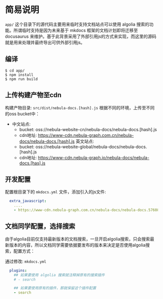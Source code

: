 # 简易说明
`app/` 这个目录下的源代码主要用来临时支持文档站点可以使用 algolia 搜索的功能。所谓临时支持是因为未来基于 mkdocs 框架的文档计划即将迁移至 docusaurus 来维护。基于此背景采用了外部引用js的方式来实现，而这里的源码就是用来处理并最终导出可供外部引用js。

## 编译

```shell
$ cd app/
$ npm install
$ npm run build
```

## 上传构建产物至cdn
构建产物目录: `src/dist/nebula-docs.[hash].js`
根据不同的环境，上传至不同的oss bucket中：

- 中文站点:
  - bucket: oss://nebula-website-cn/nebula-docs/nebula-docs.[hash].js
  - cdn地址: https://www-cdn.nebula-graph.com.cn/nebula-docs/nebula-docs.[hash].js
英文站点: 
  - bucket: oss://nebula-website-global/nebula-docs/nebula-docs.[hash].js
  - cdn地址: https://www-cdn.nebula-graph.io/nebula-docs/nebula-docs.[has].js


## 开发配置
配置根目录下的 `mkdocs.yml` 文件，添加引入的js文件:

```yaml
  extra_javascript:
    ....
    - https://www-cdn.nebula-graph.com.cn/nebula-docs/nebula-docs.576081464dcc6d4426ce.js # 添加文档的脚本
```

## 文档同学配置，选择搜索
由于algolia目前仅支持最新版本的文档搜索，一旦开启algolia搜索，只会搜索最新版本的内容，所以文档同学需要依据要发布的版本来决定是否使用algolia搜索，配置方式：

通过修改: `mkdocs.yml`

``` yaml
  plugins:
    ## 如果要使用 algolia 搜索就注释掉原有的搜索插件
    # - search 

    ## 如果要使用原有的插件，那就保留这个插件配置
    - search

```

